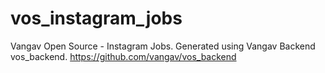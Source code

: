 # vos_instagram_jobs
Vangav Open Source - Instagram Jobs. Generated using Vangav Backend vos_backend. https://github.com/vangav/vos_backend
